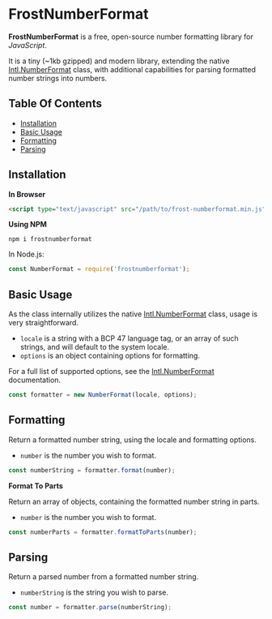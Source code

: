 # FrostNumberFormat

**FrostNumberFormat** is a free, open-source number formatting library for *JavaScript*.

It is a tiny (~1kb gzipped) and modern library, extending the native [Intl.NumberFormat](https://developer.mozilla.org/en-US/docs/Web/JavaScript/Reference/Global_Objects/NumberFormat) class, with additional capabilities for parsing formatted number strings into numbers.


## Table Of Contents
- [Installation](#installation)
- [Basic Usage](#basic-usage)
- [Formatting](#formatting)
- [Parsing](#parsing)



## Installation

**In Browser**

```html
<script type="text/javascript" src="/path/to/frost-numberformat.min.js"></script>
```

**Using NPM**

```
npm i frostnumberformat
```

In Node.js:

```javascript
const NumberFormat = require('frostnumberformat');
```


## Basic Usage

As the class internally utilizes the native [Intl.NumberFormat](https://developer.mozilla.org/en-US/docs/Web/JavaScript/Reference/Global_Objects/NumberFormat) class, usage is very straightforward.

- `locale` is a string with a BCP 47 language tag, or an array of such strings, and will default to the system locale.
- `options` is an object containing options for formatting.

For a full list of supported options, see the [Intl.NumberFormat](https://developer.mozilla.org/en-US/docs/Web/JavaScript/Reference/Global_Objects/NumberFormat) documentation.

```javascript
const formatter = new NumberFormat(locale, options);
```


## Formatting

Return a formatted number string, using the locale and formatting options.

- `number` is the number you wish to format.

```javascript
const numberString = formatter.format(number);
```

**Format To Parts**

Return an array of objects, containing the formatted number string in parts.

- `number` is the number you wish to format.

```javascript
const numberParts = formatter.formatToParts(number);
```


## Parsing

Return a parsed number from a formatted number string.

- `numberString` is the string you wish to parse.

```javascript
const number = formatter.parse(numberString);
```